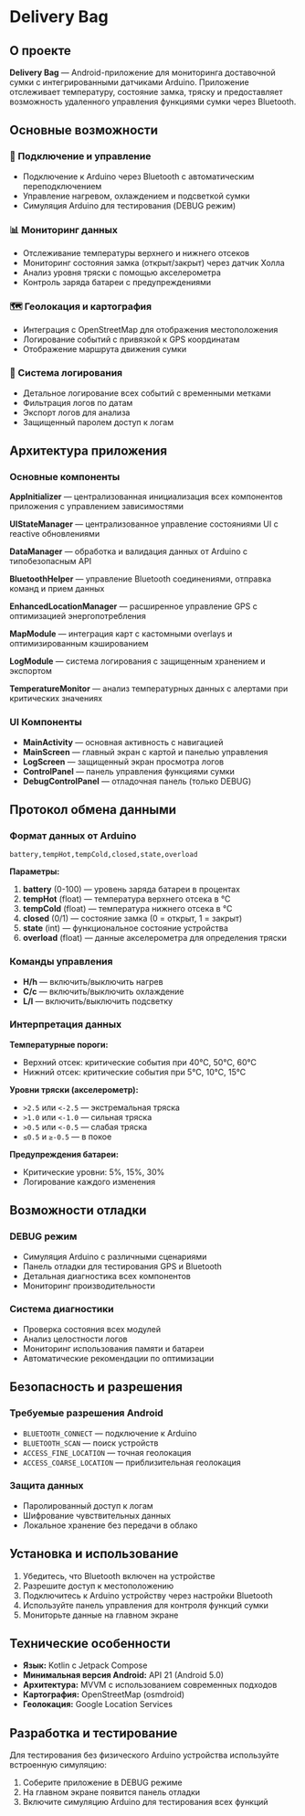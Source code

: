 # Delivery Bag

## О проекте

**Delivery Bag** — Android-приложение для мониторинга доставочной сумки с интегрированными датчиками Arduino. Приложение отслеживает температуру, состояние замка, тряску и предоставляет возможность удаленного управления функциями сумки через Bluetooth.

## Основные возможности

### 🔌 Подключение и управление

- Подключение к Arduino через Bluetooth с автоматическим переподключением
- Управление нагревом, охлаждением и подсветкой сумки
- Симуляция Arduino для тестирования (DEBUG режим)

### 📊 Мониторинг данных

- Отслеживание температуры верхнего и нижнего отсеков
- Мониторинг состояния замка (открыт/закрыт) через датчик Холла
- Анализ уровня тряски с помощью акселерометра
- Контроль заряда батареи с предупреждениями

### 🗺️ Геолокация и картография

- Интеграция с OpenStreetMap для отображения местоположения
- Логирование событий с привязкой к GPS координатам
- Отображение маршрута движения сумки

### 📝 Система логирования

- Детальное логирование всех событий с временными метками
- Фильтрация логов по датам
- Экспорт логов для анализа
- Защищенный паролем доступ к логам

## Архитектура приложения

### Основные компоненты

**AppInitializer** — централизованная инициализация всех компонентов приложения с управлением зависимостями

**UIStateManager** — централизованное управление состояниями UI с reactive обновлениями

**DataManager** — обработка и валидация данных от Arduino с типобезопасным API

**BluetoothHelper** — управление Bluetooth соединениями, отправка команд и прием данных

**EnhancedLocationManager** — расширенное управление GPS с оптимизацией энергопотребления

**MapModule** — интеграция карт с кастомными overlays и оптимизированным кэшированием

**LogModule** — система логирования с защищенным хранением и экспортом

**TemperatureMonitor** — анализ температурных данных с алертами при критических значениях

### UI Компоненты

- **MainActivity** — основная активность с навигацией
- **MainScreen** — главный экран с картой и панелью управления
- **LogScreen** — защищенный экран просмотра логов
- **ControlPanel** — панель управления функциями сумки
- **DebugControlPanel** — отладочная панель (только DEBUG)

## Протокол обмена данными

### Формат данных от Arduino

```
battery,tempHot,tempCold,closed,state,overload
```

**Параметры:**

1. **battery** (0-100) — уровень заряда батареи в процентах
2. **tempHot** (float) — температура верхнего отсека в °C
3. **tempCold** (float) — температура нижнего отсека в °C
4. **closed** (0/1) — состояние замка (0 = открыт, 1 = закрыт)
5. **state** (int) — функциональное состояние устройства
6. **overload** (float) — данные акселерометра для определения тряски

### Команды управления

- **H/h** — включить/выключить нагрев
- **C/c** — включить/выключить охлаждение
- **L/l** — включить/выключить подсветку

### Интерпретация данных

**Температурные пороги:**

- Верхний отсек: критические события при 40°C, 50°C, 60°C
- Нижний отсек: критические события при 5°C, 10°C, 15°C

**Уровни тряски (акселерометр):**

- `>2.5` или `<-2.5` — экстремальная тряска
- `>1.0` или `<-1.0` — сильная тряска
- `>0.5` или `<-0.5` — слабая тряска
- `≤0.5` и `≥-0.5` — в покое

**Предупреждения батареи:**

- Критические уровни: 5%, 15%, 30%
- Логирование каждого изменения

## Возможности отладки

### DEBUG режим

- Симуляция Arduino с различными сценариями
- Панель отладки для тестирования GPS и Bluetooth
- Детальная диагностика всех компонентов
- Мониторинг производительности

### Система диагностики

- Проверка состояния всех модулей
- Анализ целостности логов
- Мониторинг использования памяти и батареи
- Автоматические рекомендации по оптимизации

## Безопасность и разрешения

### Требуемые разрешения Android

- `BLUETOOTH_CONNECT` — подключение к Arduino
- `BLUETOOTH_SCAN` — поиск устройств
- `ACCESS_FINE_LOCATION` — точная геолокация
- `ACCESS_COARSE_LOCATION` — приблизительная геолокация

### Защита данных

- Паролированный доступ к логам
- Шифрование чувствительных данных
- Локальное хранение без передачи в облако

## Установка и использование

1. Убедитесь, что Bluetooth включен на устройстве
2. Разрешите доступ к местоположению
3. Подключитесь к Arduino устройству через настройки Bluetooth
4. Используйте панель управления для контроля функций сумки
5. Мониторьте данные на главном экране

## Технические особенности

- **Язык:** Kotlin с Jetpack Compose
- **Минимальная версия Android:** API 21 (Android 5.0)
- **Архитектура:** MVVM с использованием современных подходов
- **Картография:** OpenStreetMap (osmdroid)
- **Геолокация:** Google Location Services

## Разработка и тестирование

Для тестирования без физического Arduino устройства используйте встроенную симуляцию:

1. Соберите приложение в DEBUG режиме
2. На главном экране появится панель отладки
3. Включите симуляцию Arduino для тестирования всех функций
